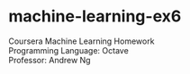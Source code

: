 # machine-learning-ex6

Coursera Machine Learning Homework <br />
Programming Language: Octave <br />
Professor: Andrew Ng <br />
